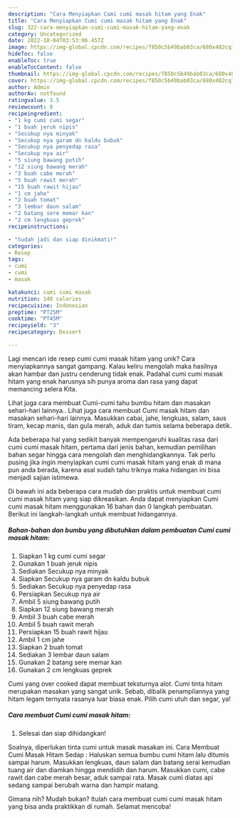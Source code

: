 ```yaml
---
description: "Cara Menyiapkan Cumi cumi masak hitam yang Enak"
title: "Cara Menyiapkan Cumi cumi masak hitam yang Enak"
slug: 322-cara-menyiapkan-cumi-cumi-masak-hitam-yang-enak
category: Uncategorized
date: 2022-10-04T03:53:06.457Z
image: https://img-global.cpcdn.com/recipes/f850c5b49bab03ca/680x482cq70/cumi-cumi-masak-hitam-foto-resep-utama.jpg
hideToc: false
enableToc: true
enableTocContent: false
thumbnail: https://img-global.cpcdn.com/recipes/f850c5b49bab03ca/680x482cq70/cumi-cumi-masak-hitam-foto-resep-utama.jpg
cover: https://img-global.cpcdn.com/recipes/f850c5b49bab03ca/680x482cq70/cumi-cumi-masak-hitam-foto-resep-utama.jpg
author: Admin
authorAv: notfound
ratingvalue: 3.5
reviewcount: 8
recipeingredient:
- "1 kg cumi cumi segar"
- "1 buah jeruk nipis"
- "Secukup nya minyak"
- "Secukup nya garam dn kaldu bubuk"
- "Secukup nya penyedap rasa"
- "Secukup nya air"
- "5 siung bawang putih"
- "12 siung bawang merah"
- "3 buah cabe merah"
- "5 buah rawit merah"
- "15 buah rawit hijau"
- "1 cm jahe"
- "2 buah tomat"
- "3 lembar daun salam"
- "2 batang sere memar kan"
- "2 cm lengkuas geprek"
recipeinstructions:

- "Sudah jadi dan siap dinikmati!"
categories:
- Resep
tags:
- cumi
- cumi
- masak

katakunci: cumi cumi masak 
nutrition: 140 calories
recipecuisine: Indonesian
preptime: "PT25M"
cooktime: "PT45M"
recipeyield: "3"
recipecategory: Dessert

---
```





Lagi mencari ide resep cumi cumi masak hitam yang unik? Cara menyiapkannya sangat gampang. Kalau keliru mengolah maka hasilnya akan hambar dan justru cenderung tidak enak. Padahal cumi cumi masak hitam yang enak harusnya sih punya aroma dan rasa yang dapat memancing selera Kita.





Lihat juga cara membuat Cumi-cumi tahu bumbu hitam dan masakan sehari-hari lainnya.. Lihat juga cara membuat Cumi masak hitam dan masakan sehari-hari lainnya. Masukkan cabai, jahe, lengkuas, salam, saus tiram, kecap manis, dan gula merah, aduk dan tumis selama beberapa detik.

Ada beberapa hal yang sedikit banyak mempengaruhi kualitas rasa dari cumi cumi masak hitam, pertama dari jenis bahan, kemudian pemilihan bahan segar hingga cara mengolah dan menghidangkannya. Tak perlu pusing jika ingin menyiapkan cumi cumi masak hitam yang enak di mana pun anda berada, karena asal sudah tahu triknya maka hidangan ini bisa menjadi sajian istimewa.






Di bawah ini ada beberapa cara mudah dan praktis untuk membuat cumi cumi masak hitam yang siap dikreasikan. Anda dapat menyiapkan Cumi cumi masak hitam menggunakan 16 bahan dan 0 langkah pembuatan. Berikut ini langkah-langkah untuk membuat hidangannya.

<!--inarticleads1-->

##### Bahan-bahan dan bumbu yang dibutuhkan dalam pembuatan Cumi cumi masak hitam:

1. Siapkan 1 kg cumi cumi segar
1. Gunakan 1 buah jeruk nipis
1. Sediakan Secukup nya minyak
1. Siapkan Secukup nya garam dn kaldu bubuk
1. Sediakan Secukup nya penyedap rasa
1. Persiapkan Secukup nya air
1. Ambil 5 siung bawang putih
1. Siapkan 12 siung bawang merah
1. Ambil 3 buah cabe merah
1. Ambil 5 buah rawit merah
1. Persiapkan 15 buah rawit hijau
1. Ambil 1 cm jahe
1. Siapkan 2 buah tomat
1. Sediakan 3 lembar daun salam
1. Gunakan 2 batang sere memar kan
1. Gunakan 2 cm lengkuas geprek


Cumi yang over cooked dapat membuat teksturnya alot. Cumi tinta hitam merupakan masakan yang sangat unik. Sebab, dibalik penampilannya yang hitam legam ternyata rasanya luar biasa enak. Pilih cumi utuh dan segar, ya! 

<!--inarticleads2-->

##### Cara membuat Cumi cumi masak hitam:


1. Selesai dan siap dihidangkan!

Soalnya, diperlukan tinta cumi untuk masak masakan ini. Cara Membuat Cumi Masak Hitam Sedap : Haluskan semua bumbu cumi hitam lalu ditumis sampai harum. Masukkan lengkuas, daun salam dan batang serai kemudian tuang air dan diamkan hingga mendidih dan harum. Masukkan cumi, cabe rawit dan cabe merah besar, aduk sampai rata. Masak cumi diatas api sedang sampai berubah warna dan hampir matang. 

Gimana nih? Mudah bukan? Itulah cara membuat cumi cumi masak hitam yang bisa anda praktikkan di rumah. Selamat mencoba!
